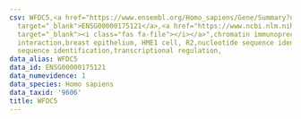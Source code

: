 ```yaml
---
csv: WFDC5,<a href="https://www.ensembl.org/Homo_sapiens/Gene/Summary?db=core;g=ENSG00000175121"
  target="_blank">ENSG00000175121</a>,<a href="https://www.ncbi.nlm.nih.gov/pubmed/22863008"
  target="_blank"><i class="fas fa-file"></i></a>",chromatin immunoprecipitation assay,direct
  interaction,breast epithelium, HME1 cell, R2,nucleotide sequence identification,nucleotide
  sequence identification,transcriptional regulation,
data_alias: WFDC5
data_id: ENSG00000175121
data_numevidence: 1
data_species: Homo sapiens
data_taxid: '9606'
title: WFDC5
---
```

